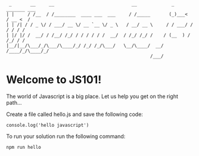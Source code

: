 
```
 _       __     __                             __             _     _______ ___
| |     / /__  / /________  ____ ___  ___     / /_____       (_)___<  / __ <  /
| | /| / / _ \/ / ___/ __ \/ __ `__ \/ _ \   / __/ __ \     / / ___/ / / / / /
| |/ |/ /  __/ / /__/ /_/ / / / / / /  __/  / /_/ /_/ /    / (__  ) / /_/ / /  
|__/|__/\___/_/\___/\____/_/ /_/ /_/\___/   \__/\____/  __/ /____/_/\____/_/   
                                                      /___/                   
```

# Welcome to JS101!

The world of Javascript is a big place.  Let us help you get on the right path...

Create a file called hello.js and save the following code:

```
console.log('hello javascript')
```

To run your solution run the following command:

```
npm run hello
```
